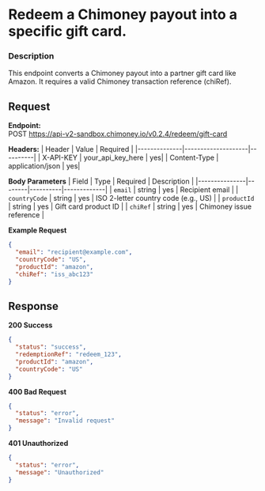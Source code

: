 # Redeem a Chimoney payout into a specific gift card.

### Description
This endpoint converts a Chimoney payout into a partner gift card like Amazon. It requires a valid Chimoney transaction reference (chiRef).


## Request

**Endpoint:**  
POST https://api-v2-sandbox.chimoney.io/v0.2.4/redeem/gift-card


**Headers:**
| Header       | Value              | Required |
|--------------|--------------------|----------|
| X-API-KEY    | your_api_key_here  | yes|
| Content-Type | application/json   | yes|

**Body Parameters**
| Field         | Type   | Required | Description |
|---------------|--------|----------|-------------|
| `email`       | string | yes   | Recipient email |
| `countryCode` | string | yes      | ISO 2-letter country code (e.g., US) |
| `productId`   | string | yes      | Gift card product ID |
| `chiRef`      | string | yes      | Chimoney issue reference |

**Example Request**
```json
{
  "email": "recipient@example.com",
  "countryCode": "US",
  "productId": "amazon",
  "chiRef": "iss_abc123"
}
```

## Response

**200 Success**

```json
{
  "status": "success",
  "redemptionRef": "redeem_123",
  "productId": "amazon",
  "countryCode": "US"
}
```

**400 Bad Request**
```json
{
  "status": "error",
  "message": "Invalid request"
}
```

**401 Unauthorized**
```json
{
  "status": "error",
  "message": "Unauthorized"
}
```